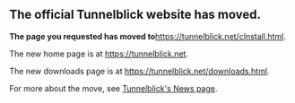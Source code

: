 ## The official Tunnelblick website has moved. ##

**The page you requested has moved to**<a href='https://tunnelblick.net/cInstall.html'><a href='https://tunnelblick.net/cInstall.html'>https://tunnelblick.net/cInstall.html</a></a>.

The new home page is at <a href='https://tunnelblick.net'><a href='https://tunnelblick.net'>https://tunnelblick.net</a></a>.

The new downloads page is at <a href='https://tunnelblick.net/downloads.html'><a href='https://tunnelblick.net/downloads.html'>https://tunnelblick.net/downloads.html</a></a>.

For more about the move, see <a href='https://tunnelblick.net/cNews.html#2015-07-23'>Tunnelblick's News page</a>.
